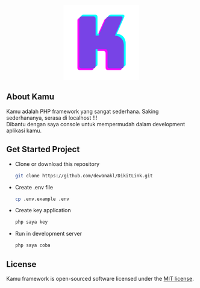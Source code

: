 <p align="center"><img src="public/kamu.png" width="200" alt="kamu"></p>

## About Kamu

Kamu adalah PHP framework yang sangat sederhana. Saking sederhananya, serasa di localhost !!!
<br>
Dibantu dengan saya console untuk mempermudah dalam development aplikasi kamu.

## Get Started Project
- Clone or download this repository
    ```bash
    git clone https://github.com/dewanakl/DikitLink.git
    ```
- Create .env file
    ```bash
    cp .env.example .env
    ```
- Create key application
    ```bash
    php saya key
    ```
- Run in development server
    ```bash
    php saya coba
    ```

## License

Kamu framework is open-sourced software licensed under the [MIT license](https://opensource.org/licenses/MIT).